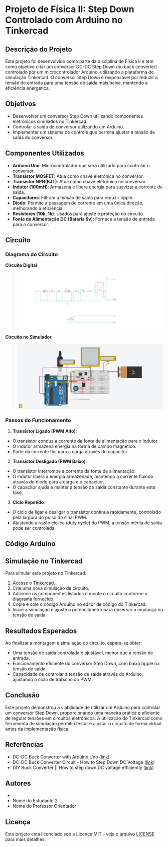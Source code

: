# Projeto de Física II: Step Down Controlado com Arduino no Tinkercad

## Descrição do Projeto

Este projeto foi desenvolvido como parte da disciplina de Física II e tem como objetivo criar um conversor DC-DC Step Down (ou buck converter) controlado por um microcontrolador Arduino, utilizando a plataforma de simulação Tinkercad. O conversor Step Down é responsável por reduzir a tensão de entrada para uma tensão de saída mais baixa, mantendo a eficiência energética.

## Objetivos

- Desenvolver um conversor Step Down utilizando componentes eletrônicos simulados no Tinkercad.
- Controlar a saída do conversor utilizando um Arduino.
- Implementar um sistema de controle que permita ajustar a tensão de saída do conversor.

## Componentes Utilizados

- **Arduino Uno**: Microcontrolador que será utilizado para controlar o conversor.
- **Transistor MOSFET**: Atua como chave eletrônica no conversor.
- **Transistor NPN(BJT)**: Atua como chave eletrônica no conversor.
- **Indutor (100mH)**: Armazena e libera energia para suavizar a corrente de saída.
- **Capacitores**: Filtram a tensão de saída para reduzir ripple.
- **Diodo**: Permite a passagem de corrente em uma única direção, melhorando a eficiência.
- **Resistores (10k, 1k)**: Usados para ajuste e proteção do circuito.
- **Fonte de Alimentação DC (Bateria 9v)**: Fornece a tensão de entrada para o conversor.

## Circuito
### Diagrama do Circuito

**Circuito Digital**
> ![Diagrama do Circuito](/Circuito%20e%20Componentes/Circuito_Digital.png)

**Circuito no Simulador**

> ![Circuito no Simulador](/Circuito%20e%20Componentes/Step%20Down%20controlado%20por%20Arduino.png)


### Passos do Funcionamento

1. **Transistor Ligado (PWM Alto)**: 
- O transistor conduz a corrente da fonte de alimentação para o indutor.
- O indutor armazena energia na forma de campo magnético.
- Parte da corrente flui para a carga através do capacitor.

2. **Transistor Desligado (PWM Baixo)**: 
- O transistor interrompe a corrente da fonte de alimentação.
- O indutor libera a energia armazenada, mantendo a corrente fluindo através do diodo para a carga e o capacitor.
- O capacitor ajuda a manter a tensão de saída constante durante esta fase.

3. **Ciclo Repetido**: 
- O ciclo de ligar e desligar o transistor continua rapidamente, controlado pela largura do pulso do sinal PWM.
- Ajustando a razão cíclica (duty cycle) do PWM, a tensão média de saída pode ser controlada.


## Código Arduino
## Simulação no Tinkercad

Para simular este projeto no Tinkercad:

1. Acesse o [Tinkercad](https://www.tinkercad.com/things/jjUOCN3jrHF-grand-esboo/editel?sharecode=zxqb6WLQkqMb8zrbpSr2WBJduSnd5iK9LYmfXquICK4).
2. Crie uma nova simulação de circuito.
3. Adicione os componentes listados e monte o circuito conforme o diagrama fornecido.
4. Copie e cole o código Arduino no editor de código do Tinkercad.
5. Inicie a simulação e ajuste o potenciômetro para observar a mudança na tensão de saída.

## Resultados Esperados

Ao finalizar a montagem e simulação do circuito, espera-se obter:

- Uma tensão de saída controlada e ajustável, menor que a tensão de entrada.
- Funcionamento eficiente do conversor Step Down, com baixo ripple na tensão de saída.
- Capacidade de controlar a tensão de saída através do Arduino, ajustando o ciclo de trabalho do PWM.

## Conclusão

Este projeto demonstrou a viabilidade de utilizar um Arduino para controlar um conversor Step Down, proporcionando uma maneira prática e eficiente de regular tensões em circuitos eletrônicos. A utilização do Tinkercad como ferramenta de simulação permitiu testar e ajustar o circuito de forma virtual antes da implementação física.

## Referências

- DC-DC Buck Converter with Arduino Uno ([link](https://samiralavi.github.io/blog/buck_coverter/buck_converter_arduino/))
- DC-DC Buck Converter Circuit - How to Step Down DC Voltage ([link](https://circuitdigest.com/microcontroller-projects/arduino-dc-dc-buck-converter-circuit))
- DIY Buck Converter || How to step down DC voltage efficiently ([link](https://www.youtube.com/watch?v=m8rK9gU30v4))

## Autores

- 
- Nome do Estudante 2
- Nome do Professor Orientador

## Licença

Este projeto está licenciado sob a Licença MIT - veja o arquivo [LICENSE](LICENSE) para mais detalhes.
